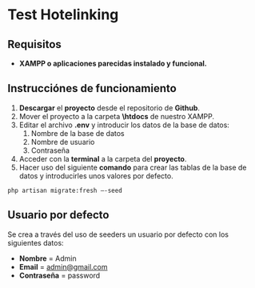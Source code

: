 # Test Hotelinking
## Requisitos
- **XAMPP o aplicaciones parecidas instalado y funcional.**

## Instrucciónes de funcionamiento

1. **Descargar** el **proyecto** desde el repositorio de **Github**.
2. Mover el proyecto a la carpeta **\htdocs** de nuestro XAMPP.
3. Editar el archivo **.env** y introducir los datos de la base de datos:
    1. Nombre de la base de datos
    2. Nombre de usuario
    3. Contraseña
4. Acceder con la **terminal** a la carpeta del **proyecto**.
5. Hacer uso del siguiente **comando** para crear las tablas de la base de datos y introducirles unos valores por defecto.

```
php artisan migrate:fresh –-seed
```
## Usuario por defecto
Se crea a través del uso de seeders un usuario por defecto con los siguientes datos:
* **Nombre** = Admin
* **Email** = admin@gmail.com
* **Contraseña** = password